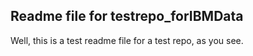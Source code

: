## Readme file for testrepo_forIBMData 

Well, this is a test readme file for a test repo, as you see.
